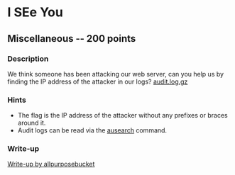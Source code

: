 # I SEe You

## Miscellaneous -- 200 points

### Description

We think someone has been attacking our web server, can you help us by finding the IP address of the attacker in our logs? [audit.log.gz](./audit.log.gz)

### Hints

* The flag is the IP address of the attacker without any prefixes or braces around it.
* Audit logs can be read via the [ausearch](https://linux.die.net/man/8/ausearch) command.


### Write-up

[Write-up by allpurposebucket](https://github.com/allpurposebucket/CTF-Writeups/blob/master/ACICTF/i-see-you.md)
